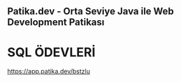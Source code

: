 ## Patika.dev - Orta Seviye Java ile Web Development Patikası 
# SQL ÖDEVLERİ
https://app.patika.dev/bstzlu
